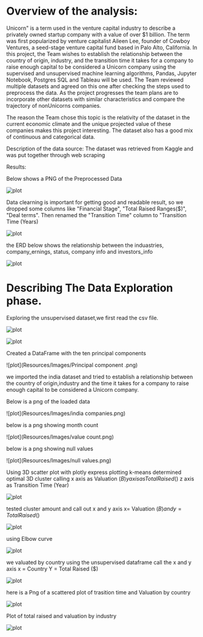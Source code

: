 # Overview of the analysis:
Unicorn" is a term used in the venture capital industry to describe a privately owned startup company with a value of over $1 billion. The term was first popularized by venture capitalist Aileen Lee, founder of Cowboy Ventures, a seed-stage venture capital fund based in Palo Alto, California. In this project, the Team wishes to establish the relationship between the country of origin, industry, and the transition time it takes for a company to raise enough capital to be considered a Unicorn company using the supervised and unsupervised machine learning algorithms, Pandas, Jupyter Notebook, Postgres SQL and Tableau will be used. The Team reviewed multiple datasets and agreed on this one after checking the steps used to preprocess the data. As the project progresses the team plans are to incorporate other datasets with similar characteristics and compare the trajectory of nonUnicorns companies.

The reason the Team chose this topic is the relativity of the dataset in the current economic climate and the unique projected value of these companies makes this project interesting. The dataset also has a good mix of continuous and categorical data. 

Description of the data source: The dataset was retrieved from Kaggle and was put together through web scraping

Results:

Below shows a PNG of the Preprocessed Data

![plot](Resources/Images/Preprocessing_Data.png)

Data clearning is important for getting good and readable result, so we dropped some columns like "Financial Stage", "Total Raised Ranges($)", "Deal terms". Then renamed the "Transition Time" column to "Transition Time (Years)

![plot](Resources/Images/prediected_value.png)

the ERD below shows the relationship between the induastries, company_ernings, status, company info and investors_info

![plot](Resources/Images/ERD.png)

# Describing The Data Exploration phase.



Exploring the unsupervised dataset,we first read the csv file.

![plot](Resources/Images/Preprocessing_Data.png)

![plot](Resources/Images/preprocessed_DS.png)

Created a DataFrame with the ten principal components

![plot](Resources/Images/Principal component .png)

we imported the india dataset and tried to establish a relationship between the country of origin,industry and the time it takes for a company to raise enough capital to be considered a Unicorn company. 

Below is a png of the loaded data

![plot](Resources/Images/india companies.png)

below is a png showing month count

![plot](Resources/Images/value count.png)

below is a png showing null values

![plot](Resources/Images/null values.png)

Using 3D scatter plot with plotly express 
plotting k-means determined optimal 3D cluster calling 
x axis as Valuation ($B)
y axis as Total Raised ($)
z axis as Transition Time (Year)

![plot](Resources/Images/3d_k_means.png)
 
tested cluster amount and call out x and y axis x= Valuation ($B) and y= Total Raised ($)

![plot](Resources/Images/K_means_cluster_plot.png)

using Elbow curve

![plot](Resources/Images/K_means_elbow_curve.png)


we valuated by country using the unsupervised dataframe call the x and y axis 
x = Country
Y = Total Raised ($)

![plot](Resources/Images/total_raised_vs_country.png)

here is a Png of a scattered plot of trasition time and Valuation by country

![plot](Resources/Images/transition_time_vs_country.png)

Plot of total raised and valuation by industry

![plot](Resources/Images/transition_time_vs_industry.png)
